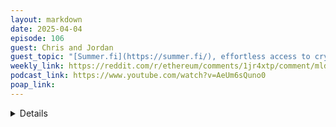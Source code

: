 ```yaml
---
layout: markdown
date: 2025-04-04
episode: 106
guest: Chris and Jordan
guest_topic: "[Summer.fi](https://summer.fi/), effortless access to crypto’s best defi yields"
weekly_link: https://reddit.com/r/ethereum/comments/1jr4xtp/comment/mld5swj/
podcast_link: https://www.youtube.com/watch?v=AeUm6sQuno0
poap_link: 
---
```



<details markdown=1><details markdown=1>
<summary>The morning roundup</summary>
[View on Reddit →](https://reddit.com/r/ethereum/comments/1jr4xtp/comment/mlc0j4o/)

[u/FrenktheTank](https://reddit.com/u/FrenktheTank)

> Ethereum

[u/TimbukNine](https://reddit.com/u/TimbukNine)

> $1804

[u/hanniabu](https://reddit.com/u/hanniabu)

> 0.02172

</details>
<details markdown=1>
<summary>Weekly Haiku: u/Jey_s_TeArS</summary>
[View on Reddit →](https://reddit.com/r/ethereum/comments/1jqau3r/comment/mla54hq/)

*Ordering spirits,*

*Distillation pure merits,*

*Despite the tarriffs.*

</details>
<details markdown=1>
<summary>Cryptle by u/Ethzenn</summary>

<https://cryptle.io/eth>

</details>
<details markdown=1>
<summary>u/dark_matter covers a US regulatory update</summary>
[View on Reddit →](https://reddit.com/r/ethereum/comments/1jlof81/daily_general_discussion_march_28_2025/mk9xoxf/)

From the FDIC:  Banks in the U.S. can now engage in crypto-related activities: [https://www.fdic.gov/news/financial-institution-letters/2025/fdic-clarifies-process-banks-engage-crypto-related](https://www.fdic.gov/news/financial-institution-letters/2025/fdic-clarifies-process-banks-engage-crypto-related)   

"Crypto-related activities include, but are not limited to, acting as crypto-asset custodians; maintaining stablecoin reserves; issuing crypto and other digital assets; acting as market makers or exchange or redemption agents; participating in blockchain- and distributed ledger-based settlement or payment systems, including performing node functions; as well as related activities such as finder activities and lending." 

Should be great for bitcoin!

</details>
<details markdown=1>
<summary>u/UnchainedAlgo thinks that the current moment isn't one of the times they have doubted Ethereum's future</summary>
[View on Reddit →](https://reddit.com/r/ethereum/comments/1jmfv3d/daily_general_discussion_march_29_2025/mkf1fu0/)

Im a bit tipsy and at the end of a great day, looking at the price and reflecting. 

I’ve been using crypto since about 2011. Investing since 2017 when the possibilities smart contracts and ethereum were clear to me. There’s been some times where I’ve been unsure if ethereum had a future, this really ain’t one of em. 

Looking at the adoption of ethereum and its L2s, and the remaining value potential, I’m unshaken in my belief that there is immense value in the technology. 

I recently traveled abroad, and even utilizing fine fintech solutions I paid a extra fee of about 1.5% for a simple transaction, and that’s just on my end as the customer. I’m sure my counterparty paid significant fees as well. Imagining a future on crypto rails I don’t see how such a thing is reasonable and won’t be subject to immense competition. 

That’s just one aspect of the value proposition of blockchain/crypto. There are significant other ones as well, defi absolutely. My current obstacle to participating in defi in the way I want to is the archaic and penalizing tax rules, but I’m still hopeful that they will change in due time. 

In it for the tech once more.. we’ll see how the valuation goes

</details>
<details markdown=1>
<summary>u/haurog educates us on EOF</summary>
[View on Reddit →](https://reddit.com/r/ethereum/comments/1jmfv3d/daily_general_discussion_march_29_2025/mkcecan/)

Funny, I wanted to write something about EOF for a few days now. Seems like now is a good time to bring it all together. The first version of the post had issues being approved. I had to move the links to a separate post. 

First of all, EOF is not one single improvement, there are 12 EIPs bundled together. They all are around how the Ethereum Virtual Machine works. The most prominent one is the introduction of the Ethereum Object Format (EOF v1) which gave the bundle of EIPs their name. All these changes are on a very low level, deep down the Ethereum stack, so most people will never directly touch it, but these changes have an influenced on the layers above it. Only very few people understand that layer of the EVM stack and I am definitely not one of them, so I will try to rehash the discussion from other people. I try to do it as well as possible, but be warned this is just how I understand it.

After the recent blog post by one of the a geth core dev (light client) and more application side community members (Ramana and Moody) there has been quite some discussion again. Their conclusion was that EOF is vastly too complex to achieve what they want to achieve and there are a few easier shortcuts one can take through the compilers without having to change the EVM itself. This would mean less risk.

The nethermind core dev Ben Adams had a longer discussion on the daily gwei discord about the above blog post rehashing what the object Format means and why it is necessary and also what the shortcuts would mean. The discussion is spread out over several days and channels. Search for EOF to find them all.

First about the object format itself: This format defines how compiled solidity code is stored and organized. The current format used is a format that has been used in computer science until the 70ies. Mostly an unstructured mess of executable code and storage. One can jump from any part of the code to any other one and it is pretty impossible to judge from the compiled code what it actually does, because it is all intermingled and executable code could become storage or vice versa. This makes it pretty much impossible to analyze compiled code for its security. For more than 50 years we use more structured formats to store binary code. This makes programs more secure and easier to reason about. So, EOF is a way to bring the lower level of the EVM to the modern era. He says that even the opponents of EOF agree that if the EVM would be designed today they would change the EOF to a modern format as proposed by the EOF EIPs. 

Now to the specific points brought up in the above mentioned blog post. For Ben Adams the proposed solutions are just additional hacks which make the EVM more complex, add technical debt and do not solve any of the things EOF was set out to solve. These hacks also bring risks in itself, so they will have to write more code and more test to make sure these are safe to use. He assumes these would take another year to ship. This would collide with other suggested EL improvements on the roadmap (ePBS and Focil), so these suggested EOF changes would probably never ship.

He also argues that the gains from canceling EOF would be minimal as the code has been written and the test have been implemented as well. He argues there has hardly been any EL change tested so thoroughly. All the time has already been spent to make sure EOF is as safe as possible, any change to it would just cost more time.

He agrees that changing is a risk and it is a big change, but compared to all the codebase changes in Nethermind since the last upgrade (dencun) EOF is only a small fraction of all changes, but he agrees they are in a critical part of the code. 

There is also a recent blog post by the Besu team about their stance on EOF.

In short they say nothing in the above mentioned blog post changed their view on EOF and Fusaka should include it. They say an additional PAY opcode should be added to mitigate a smaller issue with EOF.

The solidity lang group also published a blog post 2 days ago making the case for EOF. This one is very detailed. If you are on the technical side have a look at it. They also are all for EOF as it improves tooling, formal verification possibilities, transpilation of code into different VMs and overall code verification. This has a lot of benefits for devs, L2s and also for client teams. They also say that it is too early to ossify the execution layer side of things just yet.

My overall feel from these posts and the ACD calls is that only a small subset of core devs and community members are against it. Currently it only seems to come from lightclient, a geth core dev and the former strong opponent Marius van der Wijden, another geth core dev, is now indifferent. Every other core dev seems to be at least indifferent or very pro to include EOF in Fusaka. They see the risk, but are confident that the risks have been tackled properly. The discussions I have heard in the ACD calls where mostly about smaller tweaks to EOF. When I look at his I do not see a compelling reason to be against EOF itself. There might still be good reasons to tweak small things here and there, but the overall package seems to have broad support.

TLDR: EOF is good. It has complexity which has been tackled by improving the testing. There are opponents, but they are very far and few in between and most people in the know seem to support it.

</details>
<details markdown=1>
<summary>u/NextLevelFantasy shares the ENS x Octant public goods funding round on Giveth</summary>
[View on Reddit →](https://reddit.com/r/ethereum/comments/1jn6423/daily_general_discussion_march_30_2025/mkjihku/)

**[ENS x Octant Public Goods Quadratic Funding Round on Giveth](https://giveth.io/qf/all)** is live until Wednesday April 2nd 4:59 AM EST

102 Projects, $80,000 USDC matching pool

- Make sure your Passport score is updated so the projects you donate to get the full matching 
- **[Doots Podcast](https://giveth.io/project/evmavericks-doots-podcast)** +
Spread the love. Pluralism is cool, and donations get more matching when the donor give to multiple projects because of COCM (cluster matching, I think Gitcoin/Giveth/Octant all have their own unique variation). Shoutout Greenpill [Network](https://giveth.io/project/the-greenpill-network), [Dev Guild](https://giveth.io/project/greenpill-dev-guild) and [Brasil](https://giveth.io/project/greenpill-brasil) + our [Regen Coordination](https://www.regencoordination.xyz/) friends ReFi DAO, Agroforest DAO, Bloom Network. So many great projects in this round.
- Earn entries to the [GIVBacks](https://giveth.io/givbacks) raffle with donations of $5+ to eligible projects. Happens every 2 weeks, this is Round 85.
- Can setup recurring donations to earn [SuperFluid tokens](https://x.com/Giveth/status/1904896161556946953). Not sure how that gets you GIVBack lottery entries though, anybody know?
- [Giveth Vault on PoolTogether](https://x.com/Giveth/status/1881809006022578216) 
- Griff Green from Giveth was recently [on the new Allo.Capital podcast](https://www.youtube.com/watch?v=HcTNYbfswjc) (spinning out of Gitcoin) 

</details>
<details markdown=1>
<summary>u/rhythm_of_eth starts a discussion about Ethereum's P/E ratio and u/edmundedgar gives us a great response</summary>
[View on Reddit →](https://reddit.com/r/ethereum/comments/1jn6423/daily_general_discussion_march_30_2025/mkl21n7/)

[u/rhythm_of_eth](https://reddit.com/u/rhythm_of_eth):

According to the common P/E model for TradFi, Ethereum's ratio would be roughly 1800+ (signaling massive overvaluation?)

Can someone explain to me why and when the P/E model became irrelevant for Ethereum? Likely when a lot of activity moved to L2s hence reducing fees massively? To be honest, I wouldn't ask if it wasn't for ultrasound.money displaying P/E ratio and annualized profits.

I'm also in it for the tech but the economics of ETH ecosystem are deeply relevant, so if the ultrasound webpage is misleading it kinda matters.

I'm referring to this: the webpage shows 1.7B USD annualized profit which is IMHO misleading (assumes 1M ETH in annualized fees which is no longer the behaviour of the network for a long while). You can ofc compute P/E ratio without dependence on ETH/USD ratio (roughly 60K ETH annualized fees, 120 million available).

Maybe if we include L2 fees in the equation it makes more sense? That'd still be 130K ETH in fees, so a P/E of 900+ or so.

---

[View on Reddit →](https://reddit.com/r/ethereum/comments/1jn6423/daily_general_discussion_march_30_2025/mklnbxw/)

[u/edmundedgar](https://reddit.com/u/edmundedgar):

The P/E model is absolutely relevant. But it's relevant over the (time-discounted) life of the project. If usage is growing rapidly, the payment you get for usage in the short term is a very small proportion of the total over the project lifetime. And fees have this weird binary thing where when there's no congestion they drop to almost nothing for a while, then when we reach capacity they go through the roof. The "basically zero" times don't tell you much about the total revenue over the life of the project, unless you think that scaling will always outpace demand.

I'm not sure what ultrasound.money is showing. The way I would do it would be: 

* Just work in ETH since revenue is all in ETH in practice 
* Include all fees captured from users by stakers
* Don't include L2 fees since they don't go to you for holding ETH
* Do include MEV, since that's something you get to capture (by staking) as a result of holding ETH
* Ignore block rewards altogether, as they're just a shuffle from one ETH holder to another
* Likewise ignore how much is burned. We care about revenue (users to ETH holders), not internal shuffling.

</details>
<details markdown=1>
<summary>u/BlendModes has noticed a trend on Twitter while u/Tricky_Troll fights FUD and a new EthFinance FUDBuster AI initiative</summary>
[View on Reddit →](https://reddit.com/r/ethereum/comments/1jnwjc8/daily_general_discussion_march_31_2025/mkqxslo/)

[u/BlendModes](https://reddit.com/u/BlendModes):

so i've always thought that people seeing a conspiracy against eth was doing that out of deep frustration for the price (which ngl i fully get so i respectfully skip over the comments no upvote no downvote)

but like in the past 2 hours twitter feed has forced me to see at least 5 weird threads against eth, spreading alarmism, fud and misinformation. some are \*clearly\* bought, others are legit (like one quoting a bloomberg article: «crypto’s trumpian embrace Is leaving bitcoin’s big rival behind»)

are you also seeing this? i've never seen so much hate, is it just evil twitter algo getting smarter at rage bait or wtf is going on here?

---

[View on Reddit →](https://reddit.com/r/ethereum/comments/1jqau3r/daily_general_discussion_april_03_2025/ml6srjt/)

[u/Tricky_Troll](https://reddit.com/u/Tricky_Troll):

<https://xcancel.com/TrickyDotEth/status/1907769128028348905>

<https://x.com/TrickyDotEth/status/1907769128028348905>

Original tweet:

> It takes 3.2 seconds to read this ad.
> 
> The same time it takes for Solana to process 195K transactions

~~Tricky's~~ My reply:

> Except that includes vote transactions in those TPS stats. Vote transactions AKA attestations in an EVM context are not real transactions and other networks treat them as such.
> 
> Solana is making an apples to oranges comparison. But hey, Solana being misleading is to be expected.

Looking forward to having a bot do this explaining for me.

This has motivated me to get off my ass and write the post I've been putting off this week all about the EthFinance bot. In my defence I have been sick.

Edit: Eww wtf did I unironically refer to myself in the 3rd person? Ok, let this be a warning to everyone, if you start saying things ironically, it usually ends up working its way into your non-ironic lexicon too.

---

[View on Reddit →](https://reddit.com/r/ethereum/comments/1jr4xtp/daily_general_discussion_april_04_2025/mlcfvaz/):

This is day 2 of the EthFinance FUDBuster AI fine-tuning series. [(More info here)](https://reddit.com/r/ethereum/comments/1jqiq6z/advancing_the_ethfinance_fudbuster_ai_bot_help_us/?)

>***"ETH is inflationary with no supply cap, so it is not viable as a store of value asset."***

Do you know how to fight this FUD and educate crypto normies? Please reply with the best informative answer you can that is targeted at a low information but crypto native audience. More detail is better. Credit will be given to all who make the best contributions to the bot's training data and validation data.

[Responses are still open on the previous question too.](https://reddit.com/r/ethereum/comments/1jqau3r/daily_general_discussion_april_03_2025/ml75e84/)

</details>
<details markdown=1>
<summary>u/LogrisTheBard delivers a banger of a write-up on the importance of decentralised AI</summary>
[View on Reddit →](https://reddit.com/r/ethereum/comments/1joonxr/daily_general_discussion_april_01_2025/mkxmlgg/)

AGI is the single most expensive venture humanity has ever undertaken. The total investment happening in AI per year is greater than previously monumental undertakings that would span a decade. Going to the moon cost about $200B in todays dollars. The total cost of the US highway system was about $600B in todays dollars. Private investment in AI from the various tech giants is already in the trillions and is accelerating. NVidia made $130B in revenue just in 2024. Meta is investing another $65B in 2025 on Llama. Microsoft is planning to spend $80B in 2025 on data centers, model training, and model deployment. Apple is committed to spending $500B over the next four years. This rate of investment is unprecedented in any previous form of infrastructure.

You don't need me to tell you the potential benefits of AI that are motivating all of this. We could be looking at the last invention of humanity, a literal post-scarcity and post-labor utopia. You probably also don't need me to tell you about control problem threats and how this could lead to our extinction from some equivalent of Skynet. Both of these topics get plenty of media attention. What gets far less attention and thought is how this new technology is going to be deployed into our existing society and the most probable outcomes of that. What are the dystopian outcomes even in the event that we succeed at inventing the perfect slave and it remains obedient to us in perpetuity?

Quick thought exercise: imagine I invent a machine that violates the laws of physics and creates bread out of nothing at the push of a button. Hypothetically let's imagine it could produce enough bread to feed 10 billion people. I offer this to the world without any expectation of profit; what happens next? Do you think this would solve world hunger? There's already enough calories in the world to feed everyone and that certainly hasn't. So think for a minute. A decade later, who would end up owning this machine, what regulations would be created surrounding it, and would society be markedly improved from its invention?

I suspect the answer depends a little bit on where in the world I put it. If I put it in some of the less stable parts of Africa a warlord would quickly capture the machine for themselves, burn all the other wheat fields in the region and leverage their new bread power to oppress everyone they can. If I put it in China the government would probably manage it and artificially limit the output so the price of bread only remained competitive with the price per calorie of rice. In the US some consortium of companies that didn't like being pushed out of the market would either have created laws to limit the machines output or have somehow negotiated that all the bread it produces goes to them for distribution. The net result there would just be higher profit margin for this companies and fewer jobs but certainly not the end of world hunger. I see no outcome where it solves world hunger and in most outcomes it only furthers wealth inequality and reinforces current power structures.

This is just an extreme example of an automation technology but if you're following along AI is going to be the most extreme automation technology humanity has ever created. If you didn't like your own answers to the thought exercise above you probably aren't going to like the most probable outcomes of AI that is made an wholly owned by for-profit companies. This answers the ownership and management question posed above with the most dystopian answer possible. For-profit companies do things for profit. How are these for-profit companies planning to recoup this unprecedented infrastructure investment and receive a positive ROI? I don't think you're going to like the answer.

Let's turn to history for some recent examples. How did they monetize services like social media or entertainment in recent years? As a consumer you are either paying for the service or your attention is being monetized to pay for it instead. Broadly speaking this is the difference between subscription models and advertisement models. Advertisement models can take many forms but generally they make profit by distorting the biases of the consumer on behalf of the advertiser. If you search on Google today you'll get a list of like 4 "promoted" search results before you get anything real. If you search for a product on Amazon the "Amazon recommended" search result isn't recommended because it's the best product - it's recommended because it's the product that's most convenient for Amazon. The same strategy is going to be applied to monetizing AIs.

The tech giants have already learned that people would rather receive free biased answers than have to pay for honest unbiased ones so naturally that's where they are going to start monetizing these models in the next few iterations. Right now the biases of the AI are thankfully rather obvious. If you ask any of the frontier models to tell you a racist joke or something it will respond with some version of "I'm not allowed to". Now, you and I are both well aware that there is enough material on the internet in its training data for it to have an actual response so when you get that response we know we're talking to some companies HR department instead of some statistical amalgamation of data from the internet. However, next gen biases are going to be less obvious and far more insidious. When a bias is obvious it doesn't overly affect us. Subtle influences over longer periods of time are far more effective at influencing us. So that's what these tech giants will eventually turn to: subtle but persistent biases for sale to the highest bidder.

However, unlike in previous iterations of web2 they won't be limited to selling a product here or there. These AIs will be our companions with access to intimate details of our lives. As we give them broader and broader directives like "entertain me" they will use the ambiguity in every answer to steer the mindshare of our entire civilization. In web3 terms, they are buying Layer0. They won't just be selling products to the highest bidder; they'll be buying democracy and automating your job.

Of course the answer to this is to create AI that shares your biases instead of their biases and to only use their AI for tasks without ambiguity that value can be extracted from. Yes there will be a price tag on this but the cost will be more transparent and less Faustian. The goal of decentralized AI is to create a technology stack that enables this. You will be able to build your personal agent that can automate every skill you have and represent you in every digital domain and you will have the freedom to do whatever you like with that agent whether you wish to monetize those skills or simply rally communities who share your belief system. This is kind of important, it's time we start talking about this here.

</details>
<details markdown=1>
<summary>u/haurog announces the Pectra hard fork date</summary>
[View on Reddit →](https://reddit.com/r/ethereum/comments/1jqau3r/daily_general_discussion_april_03_2025/ml7f89r/)

Update from the ACD call. The pectra hard fork is now finally scheduled for May 7th. The lighthouse client team found a consensus breaking bug last week which they fixed before it got triggered. Nevertheless, they were a bit shaken that they did not find such a bug earlier in the development and wanted to shift the pectra upgrade a week to go through their code base once more. That is why it is now a week later than was discussed in the last call. Client releases will come out around the 21st of April. Enough time for everyone to upgrade. It is getting real now. Nice.

</details>

